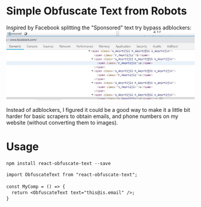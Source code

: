 # Simple Obfuscate Text from Robots
Inspired by Facebook splitting the "Sponsored" text try bypass adblockers:
![Facebook Sponsored](images/facebook.jpg "Facebook Sponsored")

Instead of adblockers, I figured it could be a good way to make it a little bit harder for basic scrapers to obtain emails, and phone numbers on my website (without converting them to images).

# Usage

```
npm install react-obfuscate-text --save
```

```
import ObfuscateText from "react-obfuscate-text";

const MyComp = () => {
  return <ObfuscateText text="this@is.email" />;
}
```
